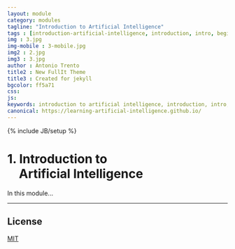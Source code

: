 ```yaml
---
layout: module
category: modules
tagline: "Introduction to Artificial Intelligence"
tags : [introduction-artificial-intelligence, introduction, intro, beginner, artificial-intelligence, ai, module]
img : 3.jpg
img-mobile : 3-mobile.jpg
img2 : 2.jpg
img3 : 3.jpg
author : Antonio Trento
title2 : New FullIt Theme
title3 : Created for jekyll
bgcolor: ff5a71
css: 
js: 
keywords: introduction to artificial intelligence, introduction, intro, beginner, artificial intelligence, ai, 
canonical: https://learning-artificial-intelligence.github.io/
---
```

{% include JB/setup %}

# **1. Introduction to <br />&nbsp;&nbsp;&nbsp;&nbsp;Artificial Intelligence**

In this module...

***

## License

[MIT](http://www.opensource.org/licenses/MIT)
